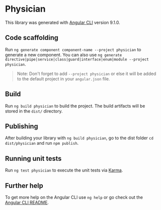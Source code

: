 # Physician

This library was generated with [Angular CLI](https://github.com/angular/angular-cli) version 9.1.0.

## Code scaffolding

Run `ng generate component component-name --project physician` to generate a new component. You can also use `ng generate directive|pipe|service|class|guard|interface|enum|module --project physician`.
> Note: Don't forget to add `--project physician` or else it will be added to the default project in your `angular.json` file. 

## Build

Run `ng build physician` to build the project. The build artifacts will be stored in the `dist/` directory.

## Publishing

After building your library with `ng build physician`, go to the dist folder `cd dist/physician` and run `npm publish`.

## Running unit tests

Run `ng test physician` to execute the unit tests via [Karma](https://karma-runner.github.io).

## Further help

To get more help on the Angular CLI use `ng help` or go check out the [Angular CLI README](https://github.com/angular/angular-cli/blob/master/README.md).
